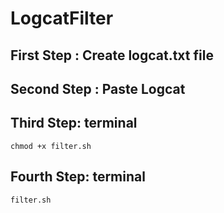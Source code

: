# LogcatFilter

## First Step : Create logcat.txt file

## Second Step : Paste Logcat

## Third Step: terminal
```
chmod +x filter.sh
```

## Fourth Step: terminal
```
filter.sh
```
